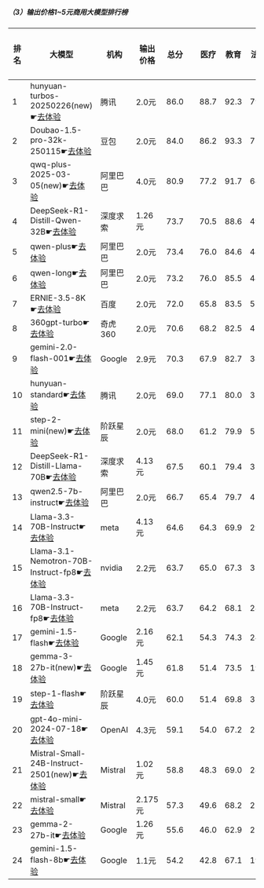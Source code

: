 ##### （3）输出价格1~5元商用大模型排行榜
|排名|大模型|机构|输出价格|总分| |医疗|教育|法律|行政公务|心理健康|推理与数学计算|语言与指令遵从|
|---|-----|---|-------|---|-|----|---|---|------|-------|-----------|------------|
|1|hunyuan-turbos-20250226(new)☛[去体验](https://easyllm.site/static/modelcompare.html?type=proprietary)|腾讯|2.0元|86.0| |                    88.7|92.3|79.7|                    81.6|78.2|                    91.5|90.2|
|2|Doubao-1.5-pro-32k-250115☛[去体验](https://easyllm.site/static/modelcompare.html?type=proprietary)|豆包|2.0元|84.0| |                    86.2|93.3|71.5|                    78.3|74.4|                    92.8|91.3|
|3|qwq-plus-2025-03-05(new)☛[去体验](https://easyllm.site/static/modelcompare.html?type=proprietary)|阿里巴巴|4.0元|80.9| |                    77.2|91.7|64.5|                    84.5|64.9|                    93.1|90.3|
|4|DeepSeek-R1-Distill-Qwen-32B☛[去体验](https://easyllm.site/static/modelcompare.html?type=open-source)|深度求索|1.26元|73.7| |                    70.5|88.6|49.2|                    76.2|53.8|                    90.1|87.7|
|5|qwen-plus☛[去体验](https://easyllm.site/static/modelcompare.html?type=proprietary)|阿里巴巴|2.0元|73.4| |                    76.0|84.6|48.6|                    72.0|63.0|                    83.8|86.0|
|6|qwen-long☛[去体验](https://easyllm.site/static/modelcompare.html?type=proprietary)|阿里巴巴|2.0元|73.2| |                    76.0|85.5|48.2|                    72.5|63.2|                    81.5|85.6|
|7|ERNIE-3.5-8K☛[去体验](https://easyllm.site/static/modelcompare.html?type=proprietary)|百度|2.0元|72.0| |                    65.8|83.5|57.1|                    71.1|54.5|                    85.3|86.5|
|8|360gpt-turbo☛[去体验](https://easyllm.site/static/modelcompare.html?type=proprietary)|奇虎360|2.0元|70.6| |                    68.2|82.5|42.2|                    68.0|55.5|                    89.3|88.1|
|9|gemini-2.0-flash-001☛[去体验](https://easyllm.site/static/modelcompare.html?type=proprietary)|Google|2.9元|70.3| |                    67.9|82.7|38.7|                    72.5|52.6|                    91.3|86.3|
|10|hunyuan-standard☛[去体验](https://easyllm.site/static/modelcompare.html?type=proprietary)|腾讯|2.0元|69.0| |                    77.1|80.0|33.1|                    68.8|62.4|                    78.2|83.2|
|11|step-2-mini(new)☛[去体验](https://easyllm.site/static/modelcompare.html?type=proprietary)|阶跃星辰|2.0元|68.0| |                    61.2|79.9|51.4|                    60.1|51.2|                    87.1|85.3|
|12|DeepSeek-R1-Distill-Llama-70B☛[去体验](https://easyllm.site/static/modelcompare.html?type=open-source)|深度求索|4.13元|67.5| |                    60.1|79.4|35.2|                    77.5|46.2|                    88.8|85.0|
|13|qwen2.5-7b-instruct☛[去体验](https://easyllm.site/static/modelcompare.html?type=open-source)|阿里巴巴|2.0元|66.7| |                    65.4|79.7|42.5|                    59.6|56.0|                    80.2|83.4|
|14|Llama-3.3-70B-Instruct☛[去体验](https://easyllm.site/static/modelcompare.html?type=open-source)|meta|4.13元|64.6| |                    64.3|69.9|29.4|                    66.4|49.6|                    87.4|85.4|
|15|Llama-3.1-Nemotron-70B-Instruct-fp8☛[去体验](https://easyllm.site/static/modelcompare.html?type=open-source)|nvidia|2.2元|63.7| |                    65.0|67.3|33.1|                    63.7|50.1|                    81.3|85.5|
|16|Llama-3.3-70B-Instruct-fp8☛[去体验](https://easyllm.site/static/modelcompare.html?type=open-source)|meta|2.2元|63.7| |                    64.2|68.1|28.5|                    64.8|48.5|                    86.6|85.1|
|17|gemini-1.5-flash☛[去体验](https://easyllm.site/static/modelcompare.html?type=proprietary)|Google|2.16元|62.1| |                    54.3|74.3|24.1|                    61.4|47.0|                    89.2|84.3|
|18|gemma-3-27b-it(new)☛[去体验](https://easyllm.site/static/modelcompare.html?type=open-source)|Google|1.45元|61.8| |                    51.4|73.5|19.5|                    70.5|44.5|                    90.3|83.2|
|19|step-1-flash☛[去体验](https://easyllm.site/static/modelcompare.html?type=proprietary)|阶跃星辰|4.0元|60.0| |                    51.4|69.8|37.7|                    58.5|43.0|                    77.6|82.2|
|20|gpt-4o-mini-2024-07-18☛[去体验](https://easyllm.site/static/modelcompare.html?type=proprietary)|OpenAI|4.3元|59.1| |                    54.0|67.2|23.2|                    54.7|47.6|                    84.4|82.6|
|21|Mistral-Small-24B-Instruct-2501(new)☛[去体验](https://easyllm.site/static/modelcompare.html?type=open-source)|Mistral|1.02元|58.8| |                    48.3|69.0|28.5|                    58.0|40.2|                    84.4|83.1|
|22|mistral-small☛[去体验](https://easyllm.site/static/modelcompare.html?type=proprietary)|Mistral|2.175元|57.3| |                    49.6|68.2|21.4|                    51.0|45.4|                    84.5|81.0|
|23|gemma-2-27b-it☛[去体验](https://easyllm.site/static/modelcompare.html?type=open-source)|Google|1.26元|55.6| |                    46.0|62.9|22.9|                    57.1|43.5|                    73.4|83.8|
|24|gemini-1.5-flash-8b☛[去体验](https://easyllm.site/static/modelcompare.html?type=proprietary)|Google|1.1元|54.2| |                    42.8|67.1|19.6|                    51.6|43.6|                    72.8|82.0|
    
